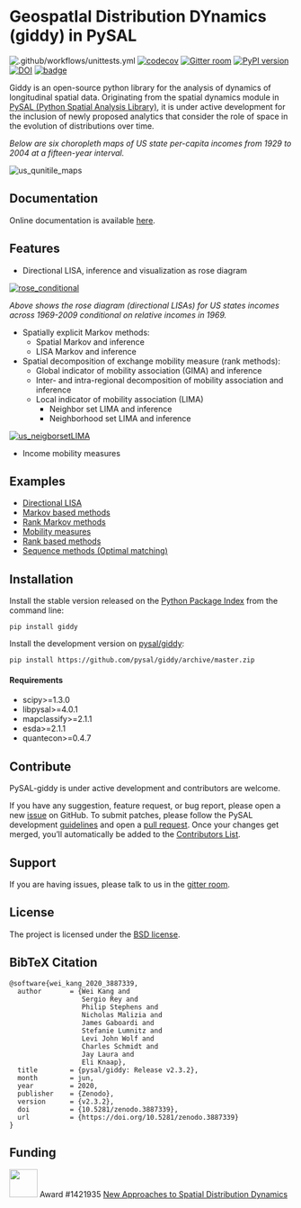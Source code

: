 GeospatIal Distribution DYnamics (giddy) in PySAL
=================================================

![.github/workflows/unittests.yml](https://github.com/pysal/giddy/workflows/.github/workflows/unittests.yml/badge.svg?branch=master)
[![codecov](https://codecov.io/gh/pysal/giddy/branch/master/graph/badge.svg)](https://codecov.io/gh/pysal/giddy)
[![Gitter room](https://badges.gitter.im/pysal/giddy.svg)](https://gitter.im/pysal/giddy)
[![PyPI version](https://badge.fury.io/py/giddy.svg)](https://badge.fury.io/py/giddy)
[![DOI](https://zenodo.org/badge/91390088.svg)](https://zenodo.org/badge/latestdoi/91390088)
[![badge](https://mybinder.org/badge_logo.svg)](https://mybinder.org/v2/gh/pysal/giddy/master)

Giddy is an open-source python library for the analysis of dynamics of
longitudinal spatial data. Originating from the spatial dynamics module
in [PySAL (Python Spatial Analysis Library)](http://pysal.org/), it is under active development
for the inclusion of newly proposed analytics that consider the
role of space in the evolution of distributions over time.

*Below are six choropleth maps of US state per-capita incomes from 1929 to 2004 at a fifteen-year interval.*

![us_qunitile_maps](figs/us_qunitile_maps.png)

Documentation
-------------

Online documentation is available [here](http://pysal.org/giddy/).


Features
--------
- Directional LISA, inference and visualization as rose diagram

[![rose_conditional](figs/rose_conditional.png)](notebooks/DirectionalLISA.ipynb)

*Above shows the rose diagram (directional LISAs) for US states incomes across 1969-2009 conditional on relative incomes in 1969.*

- Spatially explicit Markov methods:
    - Spatial Markov and inference
    - LISA Markov and inference
- Spatial decomposition of exchange mobility measure (rank methods):
    - Global indicator of mobility association (GIMA) and inference
    - Inter- and intra-regional decomposition of mobility association and inference
    - Local indicator of mobility association (LIMA)
        - Neighbor set LIMA and inference
        - Neighborhood set LIMA and inference

[![us_neigborsetLIMA](figs/us_neigborsetLIMA.png)](notebooks/RankBasedMethods.ipynb)

- Income mobility measures

Examples
--------

* [Directional LISA](notebooks/DirectionalLISA.ipynb)
* [Markov based methods](notebooks/MarkovBasedMethods.ipynb)
* [Rank Markov methods](notebooks/RankMarkov.ipynb)
* [Mobility measures](notebooks/MobilityMeasures.ipynb)
* [Rank based methods](notebooks/RankBasedMethods.ipynb)
* [Sequence methods (Optimal matching)](notebooks/Sequence.ipynb)

Installation
------------

Install the stable version released on the [Python Package Index](https://pypi.org/project/giddy/) from the command line:

```
pip install giddy
```

Install the development version on [pysal/giddy](https://github.com/pysal/giddy):

```
pip install https://github.com/pysal/giddy/archive/master.zip
```

#### Requirements

- scipy>=1.3.0
- libpysal>=4.0.1
- mapclassify>=2.1.1
- esda>=2.1.1
- quantecon>=0.4.7

Contribute
----------

PySAL-giddy is under active development and contributors are welcome.

If you have any suggestion, feature request, or bug report, please open a new [issue](https://github.com/pysal/giddy/issues) on GitHub. To submit patches, please follow the PySAL development [guidelines](https://github.com/pysal/pysal/wiki) and open a [pull request](https://github.com/pysal/giddy). Once your changes get merged, you’ll automatically be added to the [Contributors List](https://github.com/pysal/giddy/graphs/contributors).

Support
-------

If you are having issues, please talk to us in the [gitter room](https://gitter.im/pysal/giddy).

License
-------

The project is licensed under the [BSD license](https://github.com/pysal/giddy/blob/master/LICENSE.txt).


BibTeX Citation
---------------

```
@software{wei_kang_2020_3887339,
  author       = {Wei Kang and
                  Sergio Rey and
                  Philip Stephens and
                  Nicholas Malizia and
                  James Gaboardi and
                  Stefanie Lumnitz and
                  Levi John Wolf and
                  Charles Schmidt and
                  Jay Laura and
                  Eli Knaap},
  title        = {pysal/giddy: Release v2.3.2},
  month        = jun,
  year         = 2020,
  publisher    = {Zenodo},
  version      = {v2.3.2},
  doi          = {10.5281/zenodo.3887339},
  url          = {https://doi.org/10.5281/zenodo.3887339}
}
```

Funding
-------

<img src="figs/nsf_logo.jpg" width="50"> Award #1421935 [New Approaches to Spatial Distribution Dynamics](https://www.nsf.gov/awardsearch/showAward?AWD_ID=1421935)
